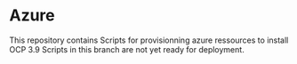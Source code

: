 # Azure
This repository contains Scripts for provisionning azure ressources to install OCP 3.9
Scripts in this branch are not yet ready for deployment.
